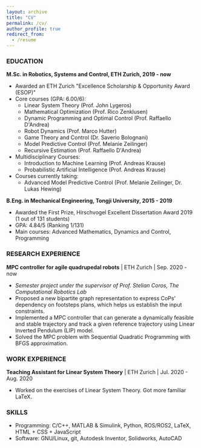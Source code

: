 ```yaml
---
layout: archive
title: "CV"
permalink: /cv/
author_profile: true
redirect_from:
  - /resume
---
```


<!-- {% include base_path %} -->

### EDUCATION

**M.Sc. in Robotics, Systems and Control, ETH Zurich, 2019 - now**
- Awarded an ETH Zurich "Excellence Scholarship & Opportunity Award (ESOP)"
- Core courses (GPA: 6.00/6):
  -  Linear System Theory (Prof. John Lygeros)
  -  Mathematical Optimization (Prof. Rico Zenklusen)
  -  Dynamic Programming and Optimal Control (Prof. Raffaello D'Andrea)
  -  Robot Dynamics (Prof. Marco Hutter)
  -  Game Theory and Control (Dr. Saverio Bolognani)
  -  Model Predictive Control (Prof. ‪Melanie Zeilinger)
  -  Recursive Estimation (Prof. Raffaello D'Andrea)
- Multidisciplinary Courses: 
  -  Introduction to Machine Learning (Prof. Andreas Krause)
  -  Probabilistic Artificial Intelligence (Prof. Andreas Krause)
- Courses currently taking: 
  -  Advanced Model Predictive Control (Prof. ‪Melanie Zeilinger, Dr. ‪Lukas Hewing) 

**B.Eng. in Mechanical Engineering, Tongji University, 2015 - 2019**
- Awarded the First Prize, Hirschvogel Excellent Dissertation Award 2019 (1 out of 131 students)
- GPA: 4.84/5 (Ranking 1/131)
- Main courses: Advanced Mathematics, Dynamics and Control, Programming

### RESEARCH EXPERIENCE

**MPC controller for agile quadrupedal robots** | ETH Zurich | Sep. 2020 - now

  - *Semester project under the supervisor of Prof. Stelian Coros, The Computational Robotics Lab*
  - Proposed a new bipartite graph representation to express  CoPs' dependency on footsteps plans, which helps us establish the input constraints.
  - Implemented a MPC controller that can generate a dynamically feasible and stable trajectory and track a given reference trajectory using Linear Inverted Pendulum (LIP) model.
  - Solved the MPC problem with Sequential Quadratic Programming with BFGS approximation.


### WORK EXPERIENCE

**Teaching Assistant for Linear System Theory** | ETH Zurich | Jul. 2020 - Aug. 2020

  - Worked on the exercises of Linear System Theory. Got more familiar LaTeX.

  
### SKILLS

- Programming: C/C++, MATLAB & Simulink, Python, ROS/ROS2, LaTeX, HTML + CSS + JavaScript
- Software: GNU/Linux, git, Autodesk Inventor, Solidworks, AutoCAD

<!-- Publications
======
  <ul>{% for post in site.publications %}
    {% include archive-single-cv.html %}
  {% endfor %}</ul>
  
Talks
======
  <ul>{% for post in site.talks %}
    {% include archive-single-talk-cv.html %}
  {% endfor %}</ul>
  
Teaching
======
  <ul>{% for post in site.teaching %}
    {% include archive-single-cv.html %}
  {% endfor %}</ul>
  
Service and leadership
======
* Currently signed in to 43 different slack teams -->
